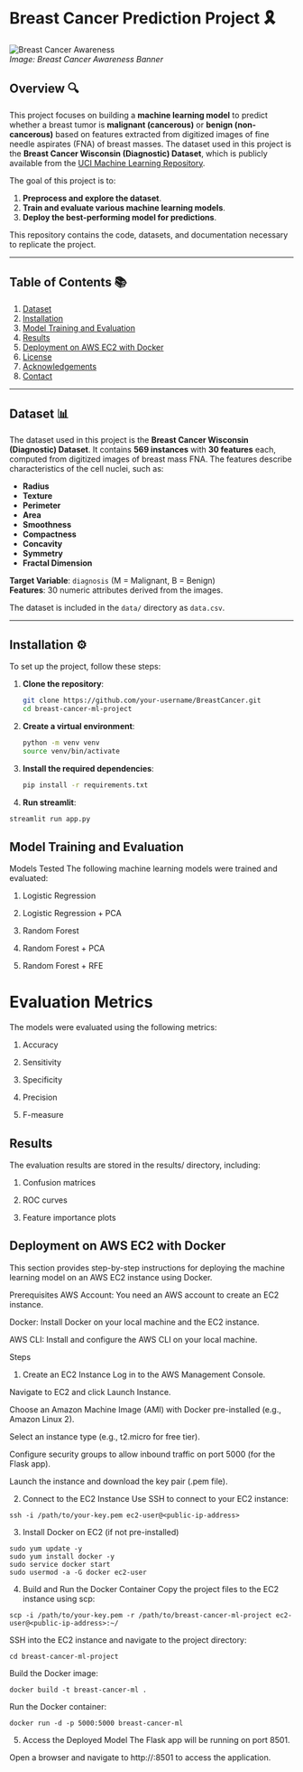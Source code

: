 # Breast Cancer Prediction Project 🎗️

![Breast Cancer Awareness](https://via.placeholder.com/800x400.png?text=Breast+Cancer+Awareness+Banner)  
*Image: Breast Cancer Awareness Banner*

## Overview 🔍

This project focuses on building a **machine learning model** to predict whether a breast tumor is **malignant (cancerous)** or **benign (non-cancerous)** based on features extracted from digitized images of fine needle aspirates (FNA) of breast masses. The dataset used in this project is the **Breast Cancer Wisconsin (Diagnostic) Dataset**, which is publicly available from the [UCI Machine Learning Repository](https://archive.ics.uci.edu/ml/datasets/Breast+Cancer+Wisconsin+(Diagnostic)).

The goal of this project is to:

1. **Preprocess and explore the dataset**.
2. **Train and evaluate various machine learning models**.
3. **Deploy the best-performing model for predictions**.

This repository contains the code, datasets, and documentation necessary to replicate the project.

---

## Table of Contents 📚

1. [Dataset](#dataset)
2. [Installation](#installation)
3. [Model Training and Evaluation](#model-training-and-evaluation)
4. [Results](#results)
5. [Deployment on AWS EC2 with Docker](#deployment-on-aws-ec2-with-docker)
6. [License](#license)
7. [Acknowledgements](#acknowledgements)
8. [Contact](#contact)

---

## Dataset 📊

The dataset used in this project is the **Breast Cancer Wisconsin (Diagnostic) Dataset**. It contains **569 instances** with **30 features** each, computed from digitized images of breast mass FNA. The features describe characteristics of the cell nuclei, such as:

- **Radius**
- **Texture**
- **Perimeter**
- **Area**
- **Smoothness**
- **Compactness**
- **Concavity**
- **Symmetry**
- **Fractal Dimension**

**Target Variable**: `diagnosis` (M = Malignant, B = Benign)  
**Features**: 30 numeric attributes derived from the images.

The dataset is included in the `data/` directory as `data.csv`.

---

## Installation ⚙️

To set up the project, follow these steps:

1. **Clone the repository**:
   ```bash
   git clone https://github.com/your-username/BreastCancer.git
   cd breast-cancer-ml-project
2. **Create a virtual environment**:
   ```bash
   python -m venv venv
   source venv/bin/activate
3. **Install the required dependencies**:
   ```bash
   pip install -r requirements.txt
   
4. **Run streamlit**:
  ```bash
  streamlit run app.py
  ```
  

## Model Training and Evaluation
Models Tested
The following machine learning models were trained and evaluated:

1. Logistic Regression

2. Logistic Regression + PCA

3. Random Forest 

4. Random Forest + PCA

5. Random Forest + RFE

# Evaluation Metrics
The models were evaluated using the following metrics:

1. Accuracy

2. Sensitivity

3. Specificity

4. Precision

5. F-measure

## Results
The evaluation results are stored in the results/ directory, including:

1. Confusion matrices

2. ROC curves

3. Feature importance plots

## Deployment on AWS EC2 with Docker
This section provides step-by-step instructions for deploying the machine learning model on an AWS EC2 instance using Docker.

Prerequisites
AWS Account: You need an AWS account to create an EC2 instance.

Docker: Install Docker on your local machine and the EC2 instance.

AWS CLI: Install and configure the AWS CLI on your local machine.

Steps
1. Create an EC2 Instance
Log in to the AWS Management Console.

Navigate to EC2 and click Launch Instance.

Choose an Amazon Machine Image (AMI) with Docker pre-installed (e.g., Amazon Linux 2).

Select an instance type (e.g., t2.micro for free tier).

Configure security groups to allow inbound traffic on port 5000 (for the Flask app).

Launch the instance and download the key pair (.pem file).

2. Connect to the EC2 Instance
Use SSH to connect to your EC2 instance:
```
ssh -i /path/to/your-key.pem ec2-user@<public-ip-address>
```
3. Install Docker on EC2 (if not pre-installed)
```
sudo yum update -y
sudo yum install docker -y
sudo service docker start
sudo usermod -a -G docker ec2-user
```
4. Build and Run the Docker Container
Copy the project files to the EC2 instance using scp:
```
scp -i /path/to/your-key.pem -r /path/to/breast-cancer-ml-project ec2-user@<public-ip-address>:~/
```
SSH into the EC2 instance and navigate to the project directory:
```
cd breast-cancer-ml-project
```
Build the Docker image:
```
docker build -t breast-cancer-ml .
```
Run the Docker container:
```
docker run -d -p 5000:5000 breast-cancer-ml
```
5. Access the Deployed Model
The Flask app will be running on port 8501.

Open a browser and navigate to http://<public-ip-address>:8501 to access the application.
